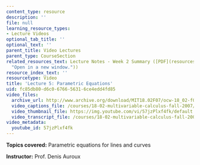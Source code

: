 ```yaml
---
content_type: resource
description: ''
file: null
learning_resource_types:
- Lecture Videos
optional_tab_title: ''
optional_text: ''
parent_title: Video Lectures
parent_type: CourseSection
related_resources_text: Lecture Notes - Week 2 Summary ([PDF](resources/lec_week2
  "Open in a new window."))
resource_index_text: ''
resourcetype: Video
title: 'Lecture 5: Parametric Equations'
uid: fc85db80-d6c0-6766-5631-6ce4edd4fd85
video_files:
  archive_url: http://www.archive.org/download/MIT18.02F07/ocw-18_02-f07-lec05_300k.mp4
  video_captions_file: /courses/18-02-multivariable-calculus-fall-2007/958e3aa47a335813aa36dd22c738c296_57jzPlxf4fk.vtt
  video_thumbnail_file: https://img.youtube.com/vi/57jzPlxf4fk/default.jpg
  video_transcript_file: /courses/18-02-multivariable-calculus-fall-2007/8d85eab24f38bbe94f87a70935c2afcc_57jzPlxf4fk.pdf
video_metadata:
  youtube_id: 57jzPlxf4fk
---
```


**Topics covered:** Parametric equations for lines and curves

**Instructor:** Prof. Denis Auroux